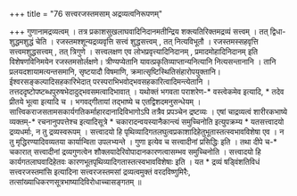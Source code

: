 +++
title = "76 सत्त्वरजस्तमसाम् अद्रव्यत्वनिरूपणम्"

+++
गुणानामद्रव्यत्वम् । तत्र प्रकाशसुखलाघवादिनिदानमतीन्द्रिय शक्त्यतिरिक्तमद्रव्यं सत्त्वम् । तत् द्विधा-शुद्धमशुद्धं चेति । रजस्तमश्शून्यद्रव्यवृत्ति सत्त्वं शुद्धसत्त्वम् , तत् नित्यविभूतौ । रजस्तमस्सहवृत्ति सत्त्वमशुद्धसत्त्वम् , तत् त्रिगुणे । सत्त्वलक्षण एव लोभप्रवृत्त्यादिनिदानम् , प्रमादमोहादिनिदानम् इति विशेषणविनिमयेन रजस्तमसोर्लक्षणे। त्रीण्यप्येतानि यावत्प्रकृतिव्याप्तान्यनित्यानि नित्यसन्तानानि । तानि प्रलयदशायामत्यन्तसमानि, सृष्टयादौ विषमाणि, क्रमात्सृष्टिस्थितिसंहारोपयुक्तानि। ईश्वरसङ्कल्पादिसहकारिभेदात् परस्पराभिभवोद्भवसहकारित्वादिमन्त्येतानि । तत्तददृष्टोपष्टब्धपुरुषभेदादुद्भवसमत्वादिभावात् । यथोक्तं भगवता पराशरेण-\* वस्त्वेकमेव इत्यादि, \* तदेव प्रीतये भूत्वा इत्यादि च । भगवद्गीतायां तद्भाष्ये च एतद्विशदमनुसन्धेयम् । सात्त्विकराजसतामसकार्यगतिकर्माहारदानादिविभागोऽपि तत्रैव प्रपञ्चेन द्रष्टव्यः । एषां चाद्रव्यत्वं शारीरकभाष्ये व्यक्तम्-\* रचनानुपपत्तेश्च इत्यादिसूत्रे \* चकारादन्वयस्यानैकान्त्यं समुच्चिनोति इत्युपक्रम्य \* यतसत्त्वादयो द्रव्यधर्माः, न तु द्रव्यस्वरूपम् । सत्त्वादयो हि पृथिव्यादिगतलघुत्वप्रकाशादिहेतुभूतास्तत्स्वभावविशेषा एव । न तु मृद्धिरण्यादिवव्यतया कार्यान्विता उपलभ्यन्ते । गुणा इत्येव च सत्त्वादीनां प्रसिद्धिः इति । तथा दीपे च-\* चकारात् सत्त्वादीनां द्रव्यगुणत्वेन शौक्लयादेरिवोपादानकारणत्वासम्भव समुच्चिनोति । सत्त्वादयो हि कार्यगतलाघवादिहेतवः कारणभूतपृथिव्यादिगतास्तत्स्वभावविशेषाः इति । यत \* द्रव्यं षड्विंशतिविधं सत्त्वरजस्तमांसि इत्यादिना सत्त्वरजस्तमसां द्रव्यत्वमुक्तं वरदविष्णुमिरैः, तत्सांख्याधिकरणसूत्रभाष्यादिविरोधाच्चासङ्गतम् ॥